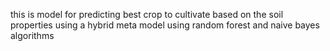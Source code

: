 this is model for predicting best crop to cultivate based on the soil properties 
using a hybrid meta model using random forest and naive bayes algorithms
